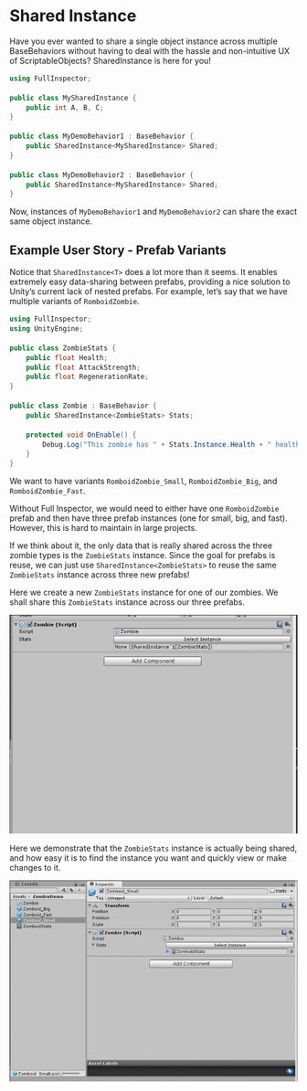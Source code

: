 # Shared Instance

Have you ever wanted to share a single object instance across multiple BaseBehaviors without having to deal with the hassle and non-intuitive UX of ScriptableObjects? SharedInstance<T> is here for you!

```c#
using FullInspector;

public class MySharedInstance {
    public int A, B, C;
}

public class MyDemoBehavior1 : BaseBehavior {
    public SharedInstance<MySharedInstance> Shared;
}

public class MyDemoBehavior2 : BaseBehavior {
    public SharedInstance<MySharedInstance> Shared;
}
```

Now, instances of `MyDemoBehavior1` and `MyDemoBehavior2` can share the exact same object instance.

## Example User Story - Prefab Variants

Notice that `SharedInstance<T>` does a lot more than it seems. It enables extremely easy data-sharing between prefabs, providing a nice solution to Unity’s current lack of nested prefabs. For example, let’s say that we have multiple variants of `RomboidZombie`.

```c#
using FullInspector;
using UnityEngine;

public class ZombieStats {
    public float Health;
    public float AttackStrength;
    public float RegenerationRate;
}

public class Zombie : BaseBehavior {
    public SharedInstance<ZombieStats> Stats;

    protected void OnEnable() {
        Debug.Log("This zombie has " + Stats.Instance.Health + " health!");
    }
}
```

We want to have variants `RomboidZombie_Small`, `RomboidZombie_Big`, and `RomboidZombie_Fast`.

Without Full Inspector, we would need to either have one `RomboidZombie` prefab and then have three prefab instances (one for small, big, and fast). However, this is hard to maintain in large projects.

If we think about it, the only data that is really shared across the three zombie types is the `ZombieStats` instance. Since the goal for prefabs is reuse, we can just use `SharedInstance<ZombieStats>` to reuse the same `ZombieStats` instance across three new prefabs!

Here we create a new `ZombieStats` instance for one of our zombies. We shall share this `ZombieStats` instance across our three prefabs.

![](images/zombie_create_instance.gif)

Here we demonstrate that the `ZombieStats` instance is actually being shared, and how easy it is to find the instance you want and quickly view or make changes to it.

![](images/zombie_instance_selection.gif)
